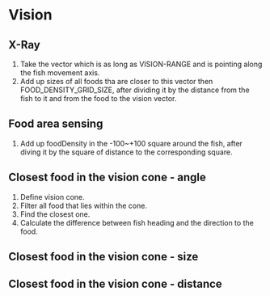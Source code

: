 # Vision

## X-Ray
1. Take the vector which is as long as VISION-RANGE and is pointing along the fish movement axis. 
2. Add up sizes of all foods tha are closer to this vector then FOOD_DENSITY_GRID_SIZE, after dividing it by the distance from the fish to it and from the food to the vision vector.

## Food area sensing
1. Add up foodDensity in the -100~+100 square around the fish, after diving it by the square of distance to the corresponding square.

## Closest food in the vision cone - angle
1. Define vision cone.
2. Filter all food that lies within the cone.
3. Find the closest one.
4. Calculate the difference between fish heading and the direction to the food.

## Closest food in the vision cone - size
## Closest food in the vision cone - distance